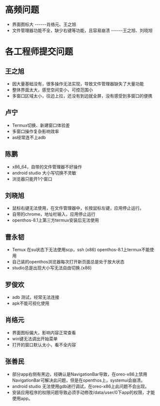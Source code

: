 # 高频问题
- 界面图标大 ------肖络元、王之旭
- 文件管理器功能不全，缺少右键等功能，且容易崩溃 ------王之旭、刘晓旭

# 各工程师提交问题
## 王之旭
- 因大量基础没有，很多操作无法实现，导致文件管理器缺失了大量功能
- 整体界面太大，感觉空间变小，可控范围小
- 多窗口区域太小，往边上拉，还没有到边就全屏，没有感受到多窗口的便携

## 卢宁
- Termux切换、新建窗口体验差
- 多窗口操作复杂影响效率
- as经常连不上adb

## 陈鹏
- x86_64，自带的文件管理器不好操作
- android studio 大小写切换不灵敏
- 浏览器只能开1个窗口

## 刘晓旭
- 鼠标右键无法使用，在文件管理器中，长按鼠标左键，应用停止运行。
- 自带的chrome，地址栏输入，应用停止运行
- openthos-8.1上第三方termux安装后无法使用

## 曹永韧
- Temux 在su状态下无法使用scp，ssh  (x86)  openthos-8.1上termux不能使用
- 自己装的openthos浏览器每次打开新页面总是处于放大状态
- studio总是出现大小写无法自由切换.(x86)

## 罗俊欢
- adb 测试，经常无法连接
- apk不能可视化使用

## 肖络元
- 界面图标偏大，影响内容正常查看
- win键无法调出开始菜单
- 打开的窗口默认太小，看不全内容

## 张善民
- 部分app右侧有黑边，经确认是NavigationBar导致，在oreo-x86上禁用NavigationBar可解决此问题，但是在openthos上，systemui会崩溃。
- android studio 无法使用gdb进行调试，在oreo-x86上此问题不会出现。
- 安装应用程序的权限问题导致必须手动修改/data/user/0下app的权限，才能使用app。
